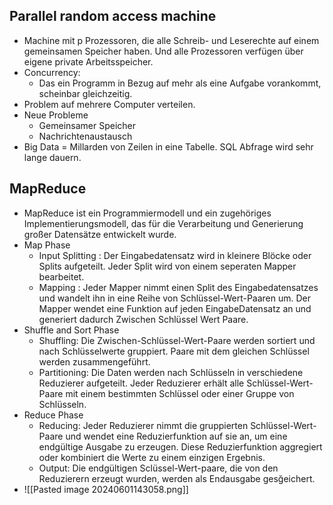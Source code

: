 ## Parallel random access machine
- Machine mit p Prozessoren, die alle Schreib- und Leserechte auf einem gemeinsamen Speicher haben. Und alle Prozessoren verfügen über eigene private Arbeitsspeicher.
- Concurrency: 
	- Das ein Programm in Bezug auf mehr als eine Aufgabe vorankommt, scheinbar gleichzeitig.
- Problem auf mehrere Computer verteilen.
- Neue Probleme 
	- Gemeinsamer Speicher
	- Nachrichtenaustausch
- Big Data = Millarden von Zeilen in eine Tabelle. SQL Abfrage wird sehr lange dauern.
## MapReduce
- MapReduce ist ein Programmiermodell und ein zugehöriges Implementierungsmodell, das für die Verarbeitung und Generierung großer Datensätze entwickelt wurde.
- Map Phase
	- Input Splitting : Der Eingabedatensatz wird in kleinere Blöcke oder Splits aufgeteilt. Jeder Split wird von einem seperaten Mapper bearbeitet.
	- Mapping : Jeder Mapper nimmt einen Split des Eingabedatensatzes und wandelt ihn in eine Reihe von Schlüssel-Wert-Paaren um. Der Mapper wendet eine Funktion auf jeden EingabeDatensatz an und generiert dadurch Zwischen Schlüssel Wert Paare.
- Shuffle and Sort Phase
	- Shuffling: Die Zwischen-Schlüssel-Wert-Paare werden sortiert und nach Schlüsselwerte gruppiert. Paare mit dem gleichen Schlüssel werden zusammengeführt.
	- Partitioning: Die Daten werden nach Schlüsseln in verschiedene Reduzierer aufgeteilt. Jeder Reduzierer erhält alle Schlüssel-Wert-Paare mit einem bestimmten Schlüssel oder einer Gruppe von Schlüsseln.
- Reduce Phase
	- Reducing: Jeder Reduzierer nimmt die gruppierten Schlüssel-Wert-Paare und wendet eine Reduzierfunktion auf sie an, um eine endgültige Ausgabe zu erzeugen. Diese Reduzierfunktion aggregiert oder kombiniert die Werte zu einem einzigen Ergebnis.
	- Output: Die endgültigen Sclüssel-Wert-paare, die von den Reduzierern erzeugt wurden, werden als Endausgabe gesğeichert.
- ![[Pasted image 20240601143058.png]]